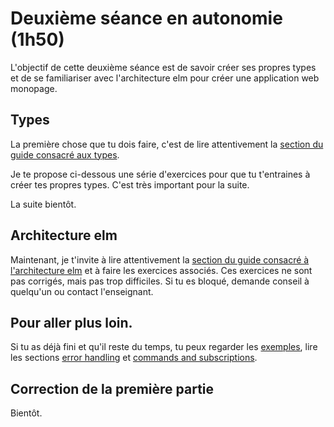 # Deuxième séance en autonomie (1h50)

L'objectif de cette deuxième séance est de savoir créer ses propres types et de se familiariser avec l'architecture elm pour créer une application web monopage.

## Types

La première chose que tu dois faire, c'est de lire attentivement la [section du guide consacré aux types](https://guide.elm-lang.org/types/).

Je te propose ci-dessous une série d'exercices pour que tu t'entraines à créer tes propres types. C'est très important pour la suite.

La suite bientôt. 

## Architecture elm

Maintenant, je t'invite à lire attentivement la [section du guide consacré à l'architecture elm](https://guide.elm-lang.org/architecture/)
et à faire les exercices associés. Ces exercices ne sont pas corrigés, mais pas trop difficiles. Si tu es bloqué, demande conseil à quelqu'un ou contact l'enseignant. 

## Pour aller plus loin. 

Si tu as déjà fini et qu'il reste du temps, tu peux regarder les [exemples](https://elm-lang.org/examples), lire les sections [error handling](https://guide.elm-lang.org/error_handling/) et [commands and subscriptions](https://guide.elm-lang.org/effects/).

## Correction de la première partie

Bientôt. 